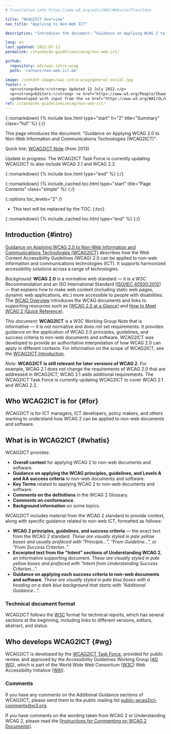 ```yaml
---
# Translation info https://www.w3.org/wiki/WAI/Website/Translate

title: "WCAG2ICT Overview"
nav_title: "Applying to Non-Web ICT"

description: "Introduces the document: “Guidance on Applying WCAG 2 to Non-Web Information and Communications Technologies (WCAG2ICT)”."

lang: en
last_updated: 2022-07-12
permalink: /standards-guidelines/wcag/non-web-ict/

github:
  repository: w3c/wai-intro-wcag
  path: 'content/non-web-ict.md'

image: /content-images/wai-intro-wcag/general-social.jpg
footer: >
  <p><strong>Date:</strong> Updated 12 July 2022.</p>
  <p><strong>Editors:</strong> <a href="https://www.w3.org/People/Shawn/">Shawn Lawton Henry</a> and <a href="https://www.w3.org/People/Brewer/">Judy Brewer</a>.</p>
  <p>Developed with input from the <a href="https://www.w3.org/WAI/GL/WCAG2ICT-TF/">WCAG2ICT Task Force</a> and the Education and Outreach Working Group (<a href="https://www.w3.org/WAI/about/groups/eowg/">EOWG</a>).</p>
ref: /standards-guidelines/wcag/non-web-ict/
---
```


{::nomarkdown}
{% include box.html type="start" h="2" title="Summary" class="full" %}
{:/}

This page introduces the document: "Guidance on Applying WCAG 2.0 to Non-Web Information and Communications Technologies (WCAG2ICT)".

Quick link: [WCAG2ICT Note](https://www.w3.org/TR/wcag2ict/) (from 2013)

Update in progress: The WCAG2ICT Task Force is currently updating WCAG2ICT to also include WCAG 2.1 and WCAG 2.2.

{::nomarkdown}
{% include box.html type="end" %}
{:/}

{::nomarkdown}
{% include_cached toc.html type="start" title="Page Contents" class="simple" %}
{:/}

{::options toc_levels="2" /}

-   This text will be replaced by the TOC.
{:toc}

{::nomarkdown}
{% include_cached toc.html type="end" %}
{:/}

## Introduction {#intro}

[Guidance on Applying WCAG 2.0 to Non-Web Information and Communications Technologies (WCAG2ICT)](https://www.w3.org/TR/wcag2ict/) describes how the Web Content Accessibility Guidelines (WCAG) 2.0 can be applied to non-web information and communications technologies (ICT). It supports harmonized accessibility solutions across a range of technologies.

*Background:* **WCAG 2.0** is a normative web standard — it is a W3C Recommendation and an ISO International Standard ([ISO/IEC 40500:2012](https://www.w3.org/QA/2012/10/wcag_20_is_now_also_isoiec_405.html)) — that explains how to make web content (including static web pages, dynamic web applications, etc.) more accessible to people with disabilities. The [WCAG Overview](/standards-guidelines/wcag/) introduces the WCAG documents and links to supporting resources such as [[WCAG 2.0 at a Glance]](/standards-guidelines/wcag/20/glance/) and [How to Meet WCAG 2 (Quick Reference)](https://www.w3.org/WAI/WCAG20/quickref/).

*This document:* **WCAG2ICT** is a W3C Working Group Note that is informative — it is not normative and does not set requirements. It provides guidance on the application of WCAG 2.0 principles, guidelines, and success criteria to non-web documents and software. WCAG2ICT was developed to provide an authoritative interpretation of how WCAG 2.0 can apply in different contexts. For information on the scope of WCAG2ICT, see the [WCAG2ICT Introduction](https://www.w3.org/TR/wcag2ict/#intro).

*Note:* **WCAG2ICT is still relevant for later versions of WCAG 2**. For example, WCAG 2.1 does not change the requirements of WCAG 2.0 that are addressed in WCAG2ICT; WCAG 2.1 adds additional requirements. The WCAG2ICT Task Force is currently updating WCAG2ICT to cover WCAG 2.1 and WCAG 2.2.

## Who WCAG2ICT is for {#for}

WCAG2ICT is for ICT managers, ICT developers, policy makers, and others wanting to understand how WCAG 2 can be applied to non-web documents and software.

## What is in WCAG2ICT {#whatis}

WCAG2ICT provides:

-   **Overall context** for applying WCAG 2 to non-web documents and software.
-   **Guidance on applying the WCAG principles, guidelines, and Levels A and AA success criteria** to non-web documents and software.
-   **Key Terms** related to applying WCAG 2 to non-web documents and software.
-   **Comments on the definitions** in the WCAG 2 Glossary.
-   **Comments on conformance**.
-   **Background information** on some topics.

WCAG2ICT includes material from the WCAG 2 standard to provide context, along with specific guidance related to non-web ICT, formatted as follows:

-   **WCAG 2 principles, guidelines, and success criteria** — the exact text from the WCAG 2 standard. *These are visually styled in pale yellow boxes and usually prefaced with "Principle...", "From Guideline...", or "From Success Criterion..".*
-   **Excerpted text from the "Intent" sections of Understanding WCAG 2**, an informative supporting document. *These are visually styled in pale yellow boxes and prefaced with "Intent from Understanding Success Criterion...".*
-   **Guidance on applying each success criteria to non-web documents and software**. *These are visually styled in pale blue boxes with a heading on a dark blue background that starts with "Additional Guidance...".*

### Technical document format

WCAG2ICT follows the [W3C](https://www.w3.org) format for technical reports, which has several sections at the beginning, including links to different versions, editors, abstract, and status.

## Who develops WCAG2ICT {#wg}

WCAG2ICT is developed by the [WCAG2ICT Task Force](https://www.w3.org/WAI/GL/WCAG2ICT-TF/), provided for public review, and approved by the Accessibility Guidelines Working Group ([AG WG](https://www.w3.org/WAI/GL/)), which is part of the World Wide Web Consortium ([W3C](https://www.w3.org/)) Web Accessibility Initiative ([WAI](https://www.w3.org/WAI/)).

### Comments

If you have any comments on the Additional Guidance sections of WCAG2ICT, please send them to the public mailing list <public-wcag2ict-comments@w3.org>.

If you have comments on the wording taken from WCAG 2 or Understanding WCAG 2, please read the [[Instructions for Commenting on WCAG 2 Documents]](/standards-guidelines/wcag/commenting/).
